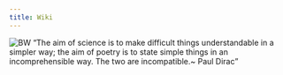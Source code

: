 ```yaml
---
title: Wiki
---
```

![BW](https://wallpapers.com/images/featured-full/black-and-white-space-x1nvtocshb6mk05t.jpg)
<q>The aim of science is to make difficult things understandable in a simpler way; the aim of poetry is to state simple things in an incomprehensible way. The two are incompatible.~ Paul Dirac</q>
